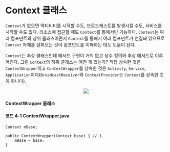 # Context 클래스

`Context`가 없으면 액티비티를 시작할 수도, 브로드캐스트를 발생시킬 수도, 서비스를 시작할 수도 없다. 리소스에 접근할 때도 `Context`를 통해서만 가능하다. `Context`는 여러 컴포넌트의 상위 클래스이면서 `Context`를 통해서 여러 컴포넌트가 연결돼 있으므로 `Context` 자체를 살펴보는 것이 컴포넌트를 이해하는 데도 도움이 된다.

`Context`는 추상 클래스인데 메서드 구현이 거의 없고 상수 정의와 추상 메서드로 이루어진다. 그럼 `Context`의 하위 클래스는 어떤 게 있는가? 직접 상속한 것은 `ContextWrapper`이고 `ContextWrapper`를 상속한 것은 `Activity`, `Service`, `Application`이다(`BroadcastReceiver`와 `ContextProvider`는 `Context`를 상속한 것이 아니다).

<p align="center">
  <img src="https://media.vlpt.us/images/jaeyunn_15/post/719535db-8206-467e-822e-bff53b4b0c30/image.png" />
</p>

#### ContextWrapper 클래스
#### 코드 4-1 ContextWrapper.java
```
Context mBase;

public ContextWrapper(Context base) { // 1.
    mBase = base;
}
```
